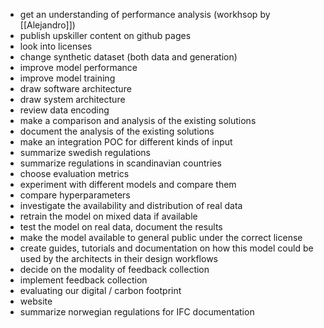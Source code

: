 
* get an understanding of performance analysis (workhsop by [[Alejandro]])
* publish upskiller content on github pages
* look into licenses
* change synthetic dataset (both data and generation)
* improve model performance
* improve model training
* draw software architecture
* draw system architecture
* review data encoding
* make a comparison and analysis of the existing solutions
* document the analysis of the existing solutions
* make an integration POC for different kinds of input
* summarize swedish regulations
* summarize regulations in scandinavian countries
* choose evaluation metrics
* experiment with different models and compare them
* compare hyperparameters
* investigate the availability and distribution of real data
* retrain the model on mixed data if available
* test the model on real data, document the results
* make the model available to general public under the correct license
* create guides, tutorials and documentation on how this model could be used by the architects in their design workflows
* decide on the modality of feedback collection
* implement feedback collection
* evaluating our digital / carbon footprint
* website
* summarize norwegian regulations for IFC documentation